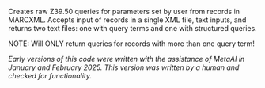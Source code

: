 Creates raw Z39.50 queries for parameters set by user from records in MARCXML. Accepts input of records in a single XML file, text inputs, and returns two text files: one with query terms and one with structured queries.

NOTE: Will ONLY return queries for records with more than one query term!

_Early versions of this code were written with the assistance of MetaAI in January and February 2025. This version was written by a human and checked for functionality._
